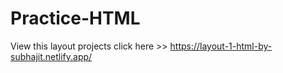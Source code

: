 # Practice-HTML
View this layout projects click here  >> https://layout-1-html-by-subhajit.netlify.app/
